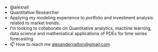 - @alexrail
- Quantitative Researcher
- Applying my modeling experience to portfolio and investment analysis related to market trends.
- I’m looking to collaborate on Quantitative analytics, machine learning, data science and mathematical applications of PDEs for time series forecasting.
- 📫 How to reach me alexanderrailton@gmail.com

<!---
alexrail/alexrail is a ✨ special ✨ repository because its `README.md` (this file) appears on your GitHub profile.
You can click the Preview link to take a look at your changes.
--->
